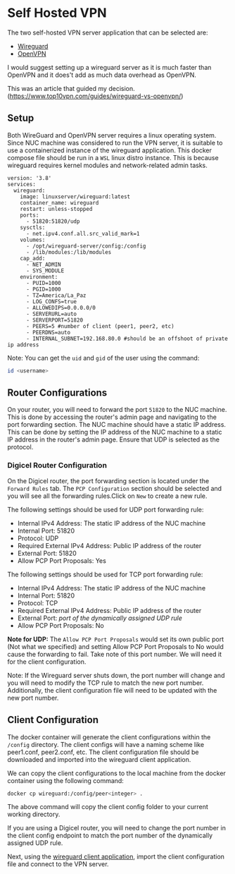 # Self Hosted VPN

The two self-hosted VPN server application that can be selected are:

- [Wireguard](https://www.wireguard.com/)
- [OpenVPN](https://openvpn.net/)

I would suggest setting up a wireguard server as it is much faster than OpenVPN and it does't add as much data overhead as OpenVPN.

This was an article that guided my decision.(<https://www.top10vpn.com/guides/wireguard-vs-openvpn/>)

## Setup

Both WireGuard and OpenVPN server requires a linux operating system. Since NUC machine was considered to run the VPN server, it is suitable to use a containerized instance of the wireguard application. This docker compose file should be run in a ```WSL``` linux distro instance. This is because wireguard requires kernel modules and network-related admin tasks.

```docker-compose
version: '3.8'
services:
  wireguard:
    image: linuxserver/wireguard:latest
    container_name: wireguard
    restart: unless-stopped
    ports:
      - 51820:51820/udp
    sysctls:
      - net.ipv4.conf.all.src_valid_mark=1
    volumes:
      - /opt/wireguard-server/config:/config
      - /lib/modules:/lib/modules
    cap_add:
      - NET_ADMIN
      - SYS_MODULE
    environment:
      - PUID=1000
      - PGID=1000
      - TZ=America/La_Paz
      - LOG_CONFS=true
      - ALLOWEDIPS=0.0.0.0/0
      - SERVERURL=auto
      - SERVERPORT=51820 
      - PEERS=5 #number of client (peer1, peer2, etc)
      - PEERDNS=auto 
      - INTERNAL_SUBNET=192.168.80.0 #should be an offshoot of private ip address
```

Note: You can get the ```uid``` and ```gid``` of the user using the command:

```bash
id <username>
```

## Router Configurations

On your router, you will need to forward the port ```51820``` to the NUC machine. This is done by accessing the router's admin page and navigating to the port forwarding section. The NUC machine should have a static IP address. This can be done by setting the IP address of the NUC machine to a static IP address in the router's admin page. Ensure that UDP is selected as the protocol.

### Digicel Router Configuration

On the Digicel router, the port forwarding section is located under the ```Forward Rules``` tab. The ```PCP Configuration``` section should be selected and you will see all the forwarding rules.Click on ```New``` to create a new rule.

The following settings should be used for UDP port forwarding rule:

- Internal IPv4 Address: The static IP address of the NUC machine
- Internal Port: 51820
- Protocol: UDP
- Required External IPv4 Address: Public IP address of the router
- External Port: 51820
- Allow PCP Port Proposals: Yes

The following settings should be used for TCP port forwarding rule:

- Internal IPv4 Address: The static IP address of the NUC machine
- Internal Port: 51820
- Protocol: TCP
- Required External IPv4 Address: Public IP address of the router
- External Port: _port of the dynamically assigned UDP rule_
- Allow PCP Port Proposals: No

**Note for UDP:** The ```Allow PCP Port Proposals``` would set its own public port (Not what we specified) and setting Allow PCP Port Proposals to No would cause the forwarding to fail. Take note of this port number. We will need it for the client configuration.

Note: If the Wireguard server shuts down, the port number will change and you will need to modify the TCP rule to match the new port number. Additionally, the client configuration file will need to be updated with the new port number.

## Client Configuration

The docker container will generate the client configurations within the ```/config``` directory. The client configs will have a naming scheme like peer1.conf, peer2.conf, etc. The client configuration file should be downloaded and imported into the wireguard client application.

We can copy the client configurations to the local machine from the docker container  using the following command:

```bash
docker cp wireguard:/config/peer<integer> .
```

The above command will copy the client config folder to your current working directory.

If you are using a Digicel router, you will need to change the port number in the client config endpoint to match the port number of the dynamically assigned UDP rule.

Next, using the [wireguard client application](https://www.wireguard.com/install/), import the client configuration file and connect to the VPN server.

